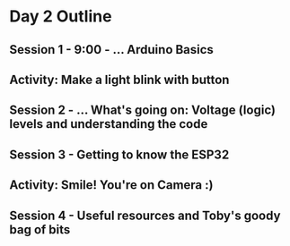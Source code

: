 # Day 2 Outline

## Session 1 - 9:00 - ... Arduino Basics

## Activity: Make a light blink with button

## Session 2 - ... What's going on: Voltage (logic) levels and understanding the code

## Session 3 - Getting to know the ESP32

## Activity: Smile! You're on Camera :)

## Session 4 - Useful resources and Toby's goody bag of bits
